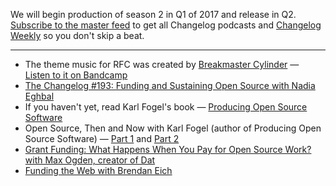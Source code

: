 We will begin production of season 2 in Q1 of 2017 and release in Q2. [Subscribe to the master feed](https://changelog.com/master) to get all Changelog podcasts and [Changelog Weekly](https://changelog.com/weekly) so you don't skip a beat.

---

- The theme music for RFC was created by [Breakmaster Cylinder](https://soundcloud.com/breakmaster-cylinder) — [Listen to it on Bandcamp](https://breakmastercylinder.bandcamp.com/track/rfc-theme)
- [The Changelog #193: Funding and Sustaining Open Source with Nadia Eghbal](https://changelog.com/podcast/193)
- If you haven't yet, read Karl Fogel's book — [Producing Open Source Software](http://producingoss.com/)
- Open Source, Then and Now  with Karl Fogel (author of Producing Open Source Software) — [Part 1](https://changelog.com/rfc/1) and [Part 2](https://changelog.com/rfc/2)
- [Grant Funding: What Happens When You Pay for Open Source Work? with Max Ogden, creator of Dat](https://changelog.com/rfc/6)
- [Funding the Web with Brendan Eich](https://changelog.com/rfc/11)